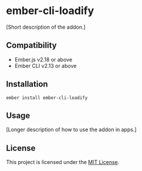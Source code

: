 ember-cli-loadify
==============================================================================

[Short description of the addon.]


Compatibility
------------------------------------------------------------------------------

* Ember.js v2.18 or above
* Ember CLI v2.13 or above


Installation
------------------------------------------------------------------------------

```
ember install ember-cli-loadify
```


Usage
------------------------------------------------------------------------------

[Longer description of how to use the addon in apps.]


License
------------------------------------------------------------------------------

This project is licensed under the [MIT License](LICENSE.md).

